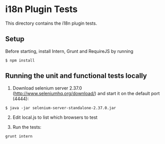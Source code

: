 # i18n Plugin Tests
This directory contains the i18n plugin tests.

## Setup
Before starting, install Intern, Grunt and RequireJS by running

```
$ npm install
```

## Running the unit and functional tests locally

1) Download selenium server 2.37.0 (http://www.seleniumhq.org/download/) and start it on the default port (4444):

```
$ java -jar selenium-server-standalone-2.37.0.jar
```

2) Edit local.js to list which browsers to test

3) Run the tests:

```
grunt intern
```
